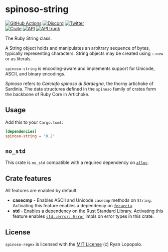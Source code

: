 # spinoso-string

[![GitHub Actions](https://github.com/artichoke/artichoke/workflows/CI/badge.svg)](https://github.com/artichoke/artichoke/actions)
[![Discord](https://img.shields.io/discord/607683947496734760)](https://discord.gg/QCe2tp2)
[![Twitter](https://img.shields.io/twitter/follow/artichokeruby?label=Follow&style=social)](https://twitter.com/artichokeruby)
<br>
[![Crate](https://img.shields.io/crates/v/spinoso-string.svg)](https://crates.io/crates/spinoso-string)
[![API](https://docs.rs/spinoso-string/badge.svg)](https://docs.rs/spinoso-string)
[![API trunk](https://img.shields.io/badge/docs-trunk-blue.svg)](https://artichoke.github.io/artichoke/spinoso_string/)

The Ruby String class.

A String object holds and manipulates an arbitrary sequence of bytes, typically
representing characters. String objects may be created using `::new` or as
literals.

`spinoso-string` is encoding-aware and implements support for Unicode, ASCII,
and binary encodings.

_Spinoso_ refers to _Carciofo spinoso di Sardegna_, the thorny artichoke of
Sardinia. The data structures defined in the `spinoso` family of crates form the
backbone of Ruby Core in Artichoke.

## Usage

Add this to your `Cargo.toml`:

```toml
[dependencies]
spinoso-string = "0.2"
```

## `no_std`

This crate is `no_std` compatible with a required dependency on [`alloc`].

[`alloc`]: https://doc.rust-lang.org/alloc/

## Crate features

All features are enabled by default.

- **casecmp** - Enables ASCII and Unicode `casecmp` methods on `String`.
  Activating this feature enables a dependency on [`focaccia`].
- **std** - Enables a dependency on the Rust Standard Library. Activating this
  feature enables [`std::error::Error`] impls on error types in this crate.

[`focaccia`]: https://docs.rs/focaccia
[`std::error::error`]: https://doc.rust-lang.org/std/error/trait.Error.html

## License

`spinoso-regex` is licensed with the [MIT License](LICENSE) (c) Ryan Lopopolo.
